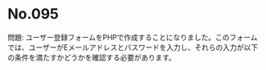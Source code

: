 # No.095

問題: ユーザー登録フォームをPHPで作成することになりました。このフォームでは、ユーザーがEメールアドレスとパスワードを入力し、それらの入力が以下の条件を満たすかどうかを確認する必要があります。
